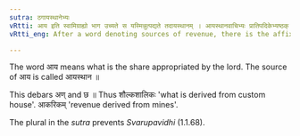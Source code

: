 ```yaml
---
sutra: ठगायस्थानेभ्यः
vRtti: आय इति स्वामिग्राह्यो भाग उच्यते स यस्मिन्नुत्पद्यते तदायस्थानम् । आयस्थानवाचिभ्यः प्रातिपदिकेभ्यष्ठक् प्रत्ययो भवति तत आगत इत्येतस्मिन्विषये ॥
vRtti_eng: After a word denoting sources of revenue, there is the affix ठक् in the sense of 'come thence'.

---
```

The word आय means what is the share appropriated by the lord. The source of आय is called आयस्थान ॥

This debars अण् and छ ॥ Thus शौल्कशालिकः 'what is derived from custom house'. आकरिकम् 'revenue derived from mines'.

The plural in the _sutra_ prevents _Svarupavidhi_ (1.1.68).